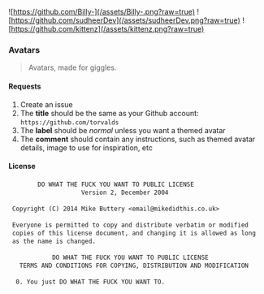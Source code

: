 ![https://github.com/Billy-](/assets/Billy-.png?raw=true) ![https://github.com/sudheerDev](/assets/sudheerDev.png?raw=true) ![https://github.com/kittenz](/assets/kittenz.png?raw=true)

### Avatars

> Avatars, made for giggles.

#### Requests

1. Create an issue
2. The **title** should be the same as your Github account: `https://github.com/torvalds`
3. The **label** should be *normal* unless you want a themed avatar
4. The **comment** should contain any instructions, such as themed avatar details, image to use for inspiration, etc

#### License

```
        DO WHAT THE FUCK YOU WANT TO PUBLIC LICENSE
                    Version 2, December 2004

 Copyright (C) 2014 Mike Buttery <email@mikedidthis.co.uk>

 Everyone is permitted to copy and distribute verbatim or modified
 copies of this license document, and changing it is allowed as long
 as the name is changed.

            DO WHAT THE FUCK YOU WANT TO PUBLIC LICENSE
   TERMS AND CONDITIONS FOR COPYING, DISTRIBUTION AND MODIFICATION

  0. You just DO WHAT THE FUCK YOU WANT TO.
 ```


